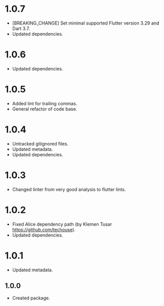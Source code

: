 # 1.0.7

* [BREAKING_CHANGE] Set minimal supported Flutter version 3.29 and Dart 3.7.
* Updated dependencies.

# 1.0.6

* Updated dependencies.

# 1.0.5

* Added lint for trailing commas.
* General refactor of code base.

# 1.0.4

* Untracked gitignored files.
* Updated metadata.
* Updated dependencies.

# 1.0.3

* Changed linter from very good analysis to flutter lints.

# 1.0.2

* Fixed Alice dependency path (by Klemen Tusar https://github.com/techouse).
* Updated dependencies.

# 1.0.1

* Updated metadata.

## 1.0.0

* Created package.
